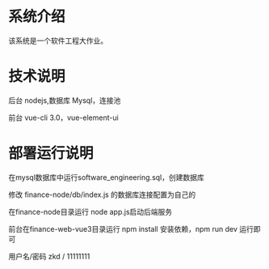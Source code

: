 # 系统介绍

该系统是一个软件工程大作业。

# 技术说明

后台 nodejs,数据库 Mysql，连接池

前台 vue-cli 3.0，vue-element-ui

# 部署运行说明

在mysql数据库中运行software_engineering.sql，创建数据库

修改 finance-node/db/index.js 的数据库连接配置为自己的

在finance-node目录运行 node app.js启动后端服务

前台在finance-web-vue3目录运行 npm install 安装依赖，npm run dev 运行即可

用户名/密码 zkd / 11111111
